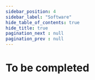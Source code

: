 ```yaml
---
sidebar_position: 4
sidebar_label: "Software"
hide_table_of_contents: true
hide_title: true
pagination_next : null
pagination_prev : null
---
```


# To be completed